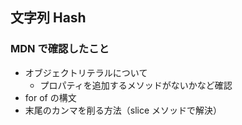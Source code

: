 ## 文字列 Hash

### MDN で確認したこと

* オブジェクトリテラルについて
  * プロパティを追加するメソッドがないかなど確認
* for of の構文
* 末尾のカンマを削る方法（slice メソッドで解決）
